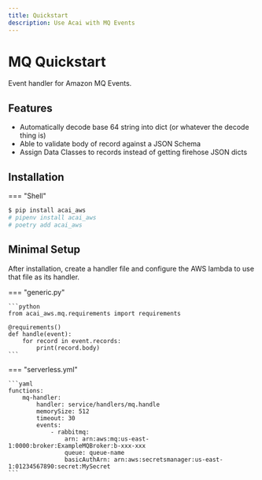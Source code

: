 ```yaml
---
title: Quickstart
description: Use Acai with MQ Events
---
```


# MQ Quickstart

Event handler for Amazon MQ Events.

## Features

* Automatically decode base 64 string into dict (or whatever the decode thing is)
* Able to validate body of record against a JSON Schema
* Assign Data Classes to records instead of getting firehose JSON dicts

## Installation

=== "Shell"
```bash
$ pip install acai_aws
# pipenv install acai_aws
# poetry add acai_aws
```

## Minimal Setup

After installation, create a handler file and configure the AWS lambda to use that file as its handler.

=== "generic.py"

    ```python
    from acai_aws.mq.requirements import requirements
    
    @requirements()
    def handle(event):
        for record in event.records:
            print(record.body)
    ```

=== "serverless.yml"

    ```yaml
    functions:
        mq-handler:
            handler: service/handlers/mq.handle
            memorySize: 512
            timeout: 30
            events:
                - rabbitmq:
                    arn: arn:aws:mq:us-east-1:0000:broker:ExampleMQBroker:b-xxx-xxx
                    queue: queue-name
                    basicAuthArn: arn:aws:secretsmanager:us-east-1:01234567890:secret:MySecret
    ```
